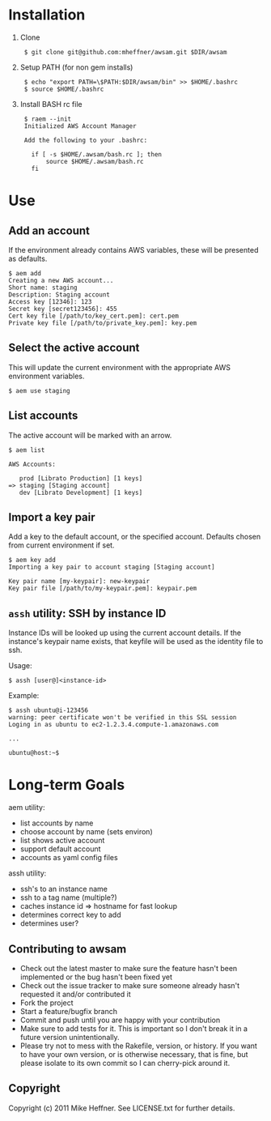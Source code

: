 # Installation

1. Clone

        $ git clone git@github.com:mheffner/awsam.git $DIR/awsam

2. Setup PATH (for non gem installs)

        $ echo "export PATH=\$PATH:$DIR/awsam/bin" >> $HOME/.bashrc
        $ source $HOME/.bashrc

3. Install BASH rc file

        $ raem --init
        Initialized AWS Account Manager
        
        Add the following to your .bashrc:
        
          if [ -s $HOME/.awsam/bash.rc ]; then
              source $HOME/.awsam/bash.rc
          fi

# Use

## Add an account

If the environment already contains AWS variables, these will be
presented as defaults.

    $ aem add
    Creating a new AWS account...
    Short name: staging
    Description: Staging account
    Access key [12346]: 123
    Secret key [secret123456]: 455
    Cert key file [/path/to/key_cert.pem]: cert.pem
    Private key file [/path/to/private_key.pem]: key.pem

## Select the active account

This will update the current environment with the appropriate AWS
environment variables.

    $ aem use staging

## List accounts

The active account will be marked with an arrow.

    $ aem list
    
    AWS Accounts:
    
       prod [Librato Production] [1 keys]
    => staging [Staging account]
       dev [Librato Development] [1 keys]

## Import a key pair

Add a key to the default account, or the specified account. Defaults
chosen from current environment if set.

    $ aem key add
    Importing a key pair to account staging [Staging account]
    
    Key pair name [my-keypair]: new-keypair
    Key pair file [/path/to/my-keypair.pem]: keypair.pem

## `assh` utility: SSH by instance ID

Instance IDs will be looked up using the current account details. If
the instance's keypair name exists, that keyfile will be used as the
identity file to ssh.

Usage:

    $ assh [user@]<instance-id>

Example:

    $ assh ubuntu@i-123456
    warning: peer certificate won't be verified in this SSL session
    Loging in as ubuntu to ec2-1.2.3.4.compute-1.amazonaws.com
    
    ...
    
    ubuntu@host:~$


# Long-term Goals

aem utility:

 * list accounts by name
 * choose account by name (sets environ)
 * list shows active account
 * support default account
 * accounts as yaml config files

assh utility:

 * ssh's to an instance name
 * ssh to a tag name (multiple?)
 * caches instance id => hostname for fast lookup
 * determines correct key to add
 * determines user?


## Contributing to awsam
 
* Check out the latest master to make sure the feature hasn't been implemented or the bug hasn't been fixed yet
* Check out the issue tracker to make sure someone already hasn't requested it and/or contributed it
* Fork the project
* Start a feature/bugfix branch
* Commit and push until you are happy with your contribution
* Make sure to add tests for it. This is important so I don't break it in a future version unintentionally.
* Please try not to mess with the Rakefile, version, or history. If you want to have your own version, or is otherwise necessary, that is fine, but please isolate to its own commit so I can cherry-pick around it.

## Copyright

Copyright (c) 2011 Mike Heffner. See LICENSE.txt for
further details.

